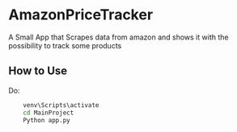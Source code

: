 # AmazonPriceTracker
 A Small App that Scrapes data from amazon and shows it with the possibility to track some products

## How to Use
Do: 
```cmd
    venv\Scripts\activate
    cd MainProject
    Python app.py
```